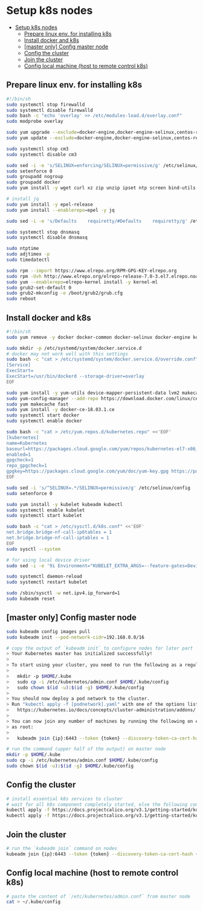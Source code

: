 # Setup k8s nodes

<!-- MarkdownTOC -->

- [Setup k8s nodes](#setup-k8s-nodes)
    - [Prepare linux env. for installing k8s](#prepare-linux-env-for-installing-k8s)
    - [Install docker and k8s](#install-docker-and-k8s)
    - [[master only] Config master node](#master-only-config-master-node)
    - [Config the cluster](#config-the-cluster)
    - [Join the cluster](#join-the-cluster)
    - [Config local machine (host to remote control k8s)](#config-local-machine-host-to-remote-control-k8s)

<!-- /MarkdownTOC -->

<a id="prepare-linux-env-for-installing-k8s"></a>
## Prepare linux env. for installing k8s
```bash
#!/bin/sh
sudo systemctl stop firewalld
sudo systemctl disable firewalld
sudo bash -c "echo 'overlay' >> /etc/modules-load.d/overlay.conf"
sudo modprobe overlay

sudo yum upgrade --exclude=docker-engine,docker-engine-selinux,centos-release* --assumeyes --tolerant
sudo yum update --exclude=docker-engine,docker-engine-selinux,centos-release* --assumeyes --tolerant

sudo systemctl stop cm3
sudo systemctl disable cm3

sudo sed -i -e 's/SELINUX=enforcing/SELINUX=permissive/g' /etc/selinux/config
sudo setenforce 0
sudo groupadd nogroup
sudo groupadd docker
sudo yum install -y wget curl xz zip unzip ipset ntp screen bind-utils yum-plugin-ovl

# install jq
sudo yum install -y epel-release
sudo yum install --enablerepo=epel -y jq

sudo sed -i -e 's/Defaults    requiretty/#Defaults    requiretty/g' /etc/sudoers

sudo systemctl stop dnsmasq
sudo systemctl disable dnsmasq

sudo ntptime
sudo adjtimex -p
sudo timedatectl

sudo rpm --import https://www.elrepo.org/RPM-GPG-KEY-elrepo.org
sudo rpm -Uvh http://www.elrepo.org/elrepo-release-7.0-3.el7.elrepo.noarch.rpm
sudo yum --enablerepo=elrepo-kernel install -y kernel-ml
sudo grub2-set-default 0
sudo grub2-mkconfig -o /boot/grub2/grub.cfg
sudo reboot
```

<a id="install-docker-and-k8s"></a>
## Install docker and k8s
```bash
#!/bin/sh
sudo yum remove -y docker docker-common docker-selinux docker-engine kubelet kubeadm kubectl

sudo mkdir -p /etc/systemd/system/docker.service.d
# docker may not work well with this settings
sudo bash -c "cat > /etc/systemd/system/docker.service.d/override.conf" <<'EOF'
[Service]
ExecStart=
ExecStart=/usr/bin/dockerd --storage-driver=overlay
EOF

sudo yum install -y yum-utils device-mapper-persistent-data lvm2 makecache fast
sudo yum-config-manager --add-repo https://download.docker.com/linux/centos/docker-ce.repo
sudo yum makecache fast
sudo yum install -y docker-ce-18.03.1.ce
sudo systemctl start docker
sudo systemctl enable docker

sudo bash -c "cat > /etc/yum.repos.d/kubernetes.repo" <<'EOF'
[kubernetes]
name=Kubernetes
baseurl=https://packages.cloud.google.com/yum/repos/kubernetes-el7-x86_64
enabled=1
gpgcheck=1
repo_gpgcheck=1
gpgkey=https://packages.cloud.google.com/yum/doc/yum-key.gpg https://packages.cloud.google.com/yum/doc/rpm-package-key.gpg
EOF

sudo sed -i 's/^SELINUX=.*/SELINUX=permissive/g' /etc/selinux/config
sudo setenforce 0

sudo yum install -y kubelet kubeadm kubectl
sudo systemctl enable kubelet
sudo systemctl start kubelet

sudo bash -c "cat > /etc/sysctl.d/k8s.conf" <<'EOF'
net.bridge.bridge-nf-call-ip6tables = 1
net.bridge.bridge-nf-call-iptables = 1
EOF
sudo sysctl --system

# for using local device driver
sudo sed -i -e '9i Environment="KUBELET_EXTRA_ARGS=--feature-gates=DevicePlugins=true"' /etc/systemd/system/kubelet.service.d/10-kubeadm.conf

sudo systemctl daemon-reload
sudo systemctl restart kubelet

sudo /sbin/sysctl -w net.ipv4.ip_forward=1
sudo kubeadm reset
```

<a id="master-only-config-master-node"></a>
## [master only] Config master node
```bash
sudo kubeadm config images pull
sudo kubeadm init --pod-network-cidr=192.168.0.0/16

# copy the output of `kubeadm init` to configure nodes for later part
> Your Kubernetes master has initialized successfully!
>
> To start using your cluster, you need to run the following as a regular user:
>
>   mkdir -p $HOME/.kube
>   sudo cp -i /etc/kubernetes/admin.conf $HOME/.kube/config
>   sudo chown $(id -u):$(id -g) $HOME/.kube/config
>
> You should now deploy a pod network to the cluster.
> Run "kubectl apply -f [podnetwork].yaml" with one of the options listed at:
>   https://kubernetes.io/docs/concepts/cluster-administration/addons/
>
> You can now join any number of machines by running the following on each node
> as root:
>
>   kubeadm join {ip}:6443 --token {token} --discovery-token-ca-cert-hash {hash}

# run the command (upper half of the output) on master node
mkdir -p $HOME/.kube
sudo cp -i /etc/kubernetes/admin.conf $HOME/.kube/config
sudo chown $(id -u):$(id -g) $HOME/.kube/config
```

<a id="config-the-cluster"></a>
## Config the cluster
```bash
# install essential k8s services to cluster
# wait for all k8s component completely started, else the following commands will fail
kubectl apply -f https://docs.projectcalico.org/v3.1/getting-started/kubernetes/installation/hosted/rbac-kdd.yaml
kubectl apply -f https://docs.projectcalico.org/v3.1/getting-started/kubernetes/installation/hosted/kubernetes-datastore/calico-networking/1.7/calico.yaml
```

<a id="join-the-cluster"></a>
## Join the cluster
```bash
# run the `kubeadm join` command on nodes
kubeadm join {ip}:6443 --token {token} --discovery-token-ca-cert-hash {hash}
```

<a id="config-local-machine-host-to-remote-control-k8s"></a>
## Config local machine (host to remote control k8s)
```bash
# paste the content of `/etc/kubernetes/admin.conf` from master node
cat > ~/.kube/config
```
